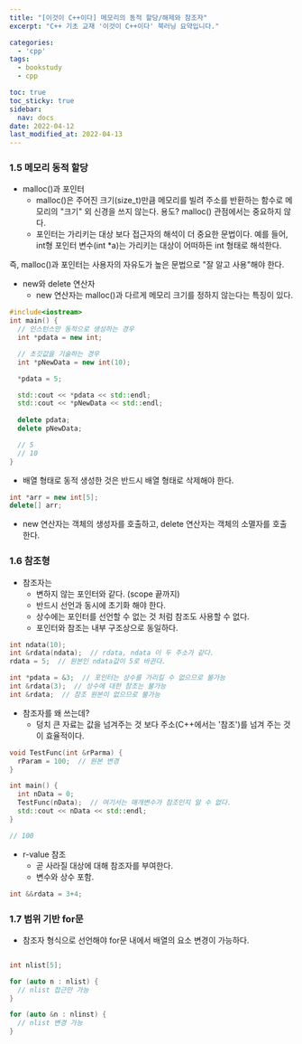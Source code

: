 ```yaml
---
title: "[이것이 C++이다] 메모리의 동적 할당/해제와 참조자"
excerpt: "C++ 기초 교재 '이것이 C++이다' 북러닝 요약입니다."

categories:
  - 'cpp'
tags:
  - bookstudy
  - cpp

toc: true
toc_sticky: true
sidebar:
  nav: docs
date: 2022-04-12
last_modified_at: 2022-04-13
---
```


### 1.5 메모리 동적 할당 

* malloc()과 포인터
  * malloc()은 주어진 크기(size_t)만큼 메모리를 빌려 주소를 반환하는 함수로 메모리의 "크기" 외 신경을 쓰지 않는다. 용도? malloc() 관점에서는 중요하지 않다.
  * 포인터는 가리키는 대상 보다 접근자의 해석이 더 중요한 문법이다. 예를 들어, int형 포인터 변수(int *a)는 가리키는 대상이 어떠하든 int 형태로 해석한다.

즉, malloc()과 포인터는 사용자의 자유도가 높은 문법으로 "잘 알고 사용"해야 한다. 

* new와 delete 연산자 
  * new 연산자는 malloc()과 다르게 메모리 크기를 정하지 않는다는 특징이 있다.
```cpp
#include<iostream>
int main() {
  // 인스턴스만 동적으로 생성하는 경우
  int *pdata = new int;

  // 초깃값을 기술하는 경우
  int *pNewData = new int(10);

  *pdata = 5;

  std::cout << *pdata << std::endl;
  std::cout << *pNewData << std::endl;
  
  delete pdata;
  delete pNewData;

  // 5
  // 10
}
``` 
  * 배열 형태로 동적 생성한 것은 반드시 배열 형태로 삭제해야 한다.
```cpp
int *arr = new int[5];
delete[] arr;
```
  * new 연산자는 객체의 생성자를 호출하고, delete 연산자는 객체의 소멸자를 호출한다.

### 1.6 참조형 

* 참조자는 
  * 변하지 않는 포인터와 같다. (scope 끝까지)
  * 반드시 선언과 동시에 초기화 해야 한다.
  * 상수에는 포인터를 선언할 수 없는 것 처럼 참조도 사용할 수 없다.
  * 포인터와 참조는 내부 구조상으로 동일하다.
```cpp
int ndata(10);
int &rdata(ndata);  // rdata, ndata 이 두 주소가 같다.
rdata = 5;  // 원본인 ndata값이 5로 바귄다. 

int *pdata = &3;  // 포인터는 상수를 가리킬 수 없으므로 불가능
int &rdata(3);  // 상수에 대한 참조는 불가능
int &rdata;  // 참조 원본이 없으므로 불가능
```

* 참조자를 왜 쓰는데?
  * 덩치 큰 자료는 값을 넘겨주는 것 보다 주소(C++에서는 '참조')를 넘겨 주는 것이 효율적이다.
```cpp
void TestFunc(int &rParma) {
  rParam = 100;  // 원본 변경
}

int main() {
  int nData = 0;
  TestFunc(nData);  // 여기서는 매개변수가 참조인지 알 수 없다.
  std::cout << nData << std::endl;
}

// 100
```

* r-value 참조 
  * 곧 사라질 대상에 대해 참조자를 부여한다.
  * 변수와 상수 포함. 
```cpp
int &&rdata = 3+4;
```

### 1.7 범위 기반 for문

* 참조자 형식으로 선언해야 for문 내에서 배열의 요소 변경이 가능하다. 
```cpp

int nlist[5];

for (auto n : nlist) {
  // nlist 접근만 가능
}

for (auto &n : nlinst) {
  // nlist 변경 가능
}

```